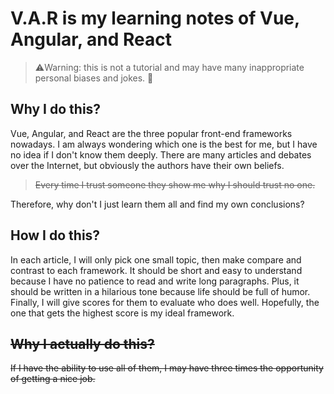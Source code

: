 # V.A.R is my learning notes of Vue, Angular, and React

> ⚠️Warning: this is not a tutorial and may have many inappropriate personal biases and jokes. 🙈

## Why I do this?

Vue, Angular, and React are the three popular front-end frameworks nowadays. I am always wondering which one is the best for me, but I have no idea if I don't know them deeply. There are many articles and debates over the Internet, but obviously the authors have their own beliefs.

> <del>Every time I trust someone they show me why I should trust no one.</del>

Therefore, why don't I just learn them all and find my own conclusions?

## How I do this?

In each article, I will only pick one small topic, then make compare and contrast to each framework. It should be short and easy to understand because I have no patience to read and write long paragraphs. Plus, it should be written in a hilarious tone because life should be full of humor. Finally, I will give scores for them to evaluate who does well. Hopefully, the one that gets the highest score is my ideal framework.

## <del>Why I actually do this?</del>

<del>If I have the ability to use all of them, I may have three times the opportunity of getting a nice job.</del>
